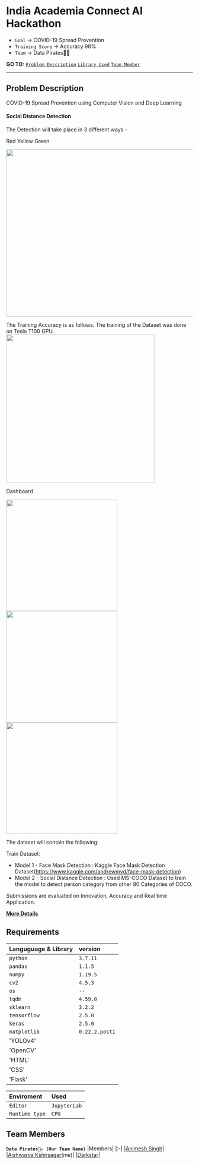 # India Academia Connect AI Hackathon
* `Goal` → COVID-19 Spread Prevention
* `Training Score` → Accuracy 98%
* `Team` → Data Pirates🏴‍☠️

__GO TO:__  [`Problem Description`](#ProblemDescription) 
[`Library Used`](#Requirements) [`Team Member`](#Team-members)

---
## Problem Description
COVID-19 Spread Prevention using Computer Vision and Deep Learning

#### Social Distance Detection

The Detection will take place in 3 different ways - 

Red 
Yellow 
Green 

<img src="https://user-images.githubusercontent.com/67967781/138292103-855aa610-5380-43a3-a65c-27c540ed485d.png" width="700" height ="450"> 

<!-- <img src="https://user-images.githubusercontent.com/67967781/138293539-a829234d-80ab-4634-92d4-cbf392405f9b.png" width="300" height ="500">
 -->
 
 The Training Accuracy is as follows. The training of the Dataset was done on Tesla T100 GPU.
<img src="https://user-images.githubusercontent.com/67967781/138261722-d913bc80-23fb-4b26-96f4-3d921cce8e73.png" width="400" height ="400">
 
 Dashboard 
 
 <img src="https://user-images.githubusercontent.com/67967781/138295712-d269c5d1-0fb1-4b6e-b3f0-80fdef1ca6ab.png" width="300" height ="300"><img src="https://user-images.githubusercontent.com/67967781/138295803-22f6aa87-9d7f-4483-b5b8-40ab29eaaef1.png" width="300" height ="300"><img src="https://user-images.githubusercontent.com/67967781/138295867-4d26fd85-81e6-49fa-bb50-91338b28f14b.png" width="300" height ="300">


The dataset will contain the following:

Train Dataset:
* Model 1 - Face Mask Detection : Kaggle Face Mask Detection Dataset(https://www.kaggle.com/andrewmvd/face-mask-detection) 
* Model 2 - Social Distsnce Detection : Used MS-COCO Dataset to train the model to detect person category from other 80 Categories of COCO.

Submissions are evaluated on Innovation, Accuracy and Real time Application.


[__More Details__](https://gpuhackathons.org/index.php/event/india-academia-connect-ai-hackathon)

## Requirements
| Languguage & Library | version|
| :-------- | :------- |
| `python` | `3.7.11` | 
| `pandas`     | `1.1.5`|
| `numpy`      | `1.19.5`|
| `cv2`      | `4.5.3`|
| `os`      | `--`|
| `tqdm`      | `4.59.0`|
| `sklearn`    | `3.2.2`|
| `tensorflow` | `2.5.0`|
| `keras`      | `2.5.0`|
| `matplotlib` | `0.22.2.post1`|
| 'YOLOv4' |
|'OpenCV'|
|'HTML'|
|'CSS'|
|'Flask'|

| Enviroment | Used|
| :-------- | :------- |
| `Editor`  |`JupyterLab`| 
| `Runtime type` | `CPU`| |'GPU'|


## Team Members
__`Data Pirates🏴‍☠️ (Our Team Name)`__
|Members|
|:-|
|[Animesh Singh](https://github.com/animeshdebug7)|
|[Aishwarya Kshirsagar](https://github.com/AishwaryaKshirsagar)(me)| 
|[Darkstar](https://github.com/DarkstarDream)| 
